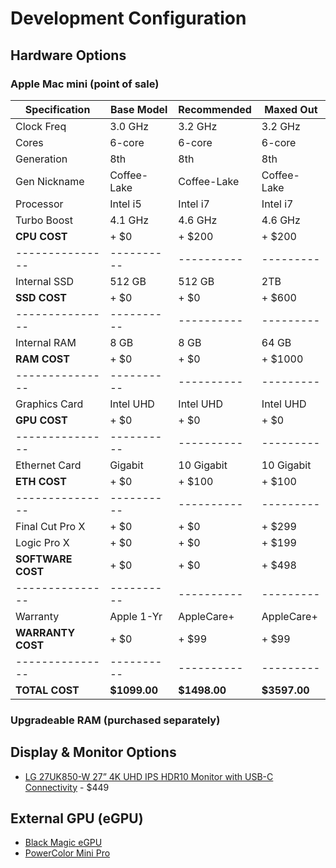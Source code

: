 # Development Configuration

## Hardware Options

### Apple Mac mini (point of sale)

Specification     | Base Model | Recommended | Maxed Out
---------------   | ---------- | ----------- | ---------
Clock Freq        | 3.0 GHz    | 3.2 GHz     | 3.2 GHz
Cores             | 6-core     | 6-core      | 6-core
Generation        | 8th        | 8th         | 8th
Gen Nickname      | Coffee-Lake| Coffee-Lake | Coffee-Lake
Processor         | Intel i5   | Intel i7    | Intel i7
Turbo Boost       | 4.1 GHz    | 4.6 GHz     | 4.6 GHz
**CPU COST**      | + $0       | + $200      | + $200
---------------   | ---------- | ----------  | --------- 
Internal SSD      | 512 GB     | 512 GB      | 2TB
**SSD COST**      | + $0       | + $0        | + $600
---------------   | ---------- | ----------  | ---------
Internal RAM      | 8 GB       | 8 GB        | 64 GB
**RAM COST**      | + $0       | + $0        | + $1000
---------------   | ---------- | ----------  | ---------
Graphics Card     | Intel UHD  | Intel UHD   | Intel UHD
**GPU COST**      | + $0       | + $0        | + $0
---------------   | ---------- | ----------  | ---------
Ethernet Card     | Gigabit    | 10 Gigabit  | 10 Gigabit
**ETH COST**      | + $0       | + $100      | + $100
---------------   | ---------- | ----------  | ---------
Final Cut Pro X   | + $0       | + $0        | + $299
Logic Pro X       | + $0       | + $0        | + $199
**SOFTWARE COST** | + $0       | + $0        | + $498
---------------   | ---------- | ----------  | ---------
Warranty          | Apple 1-Yr | AppleCare+  | AppleCare+
**WARRANTY COST** | + $0       | + $99       | + $99
---------------   | ---------- | ----------  | ---------
**TOTAL COST**    |**$1099.00**|**$1498.00** |**$3597.00**

### Upgradeable RAM (purchased separately)



## Display & Monitor Options

- [LG 27UK850-W 27” 4K UHD IPS HDR10 Monitor with USB-C Connectivity](https://www.amazon.com/gp/product/B078GVTD9N/ref=ox_sc_act_title_5?smid=ATVPDKIKX0DER&psc=1) - $449

## External GPU (eGPU)

- [Black Magic eGPU](https://www.apple.com/shop/product/HM8Y2VC/A/blackmagic-egpu)
- [PowerColor Mini Pro](https://www.amazon.com/PowerColor-Mini-RX570-eGPU-Thunderbolt3/dp/B07Q4R7GZR)

